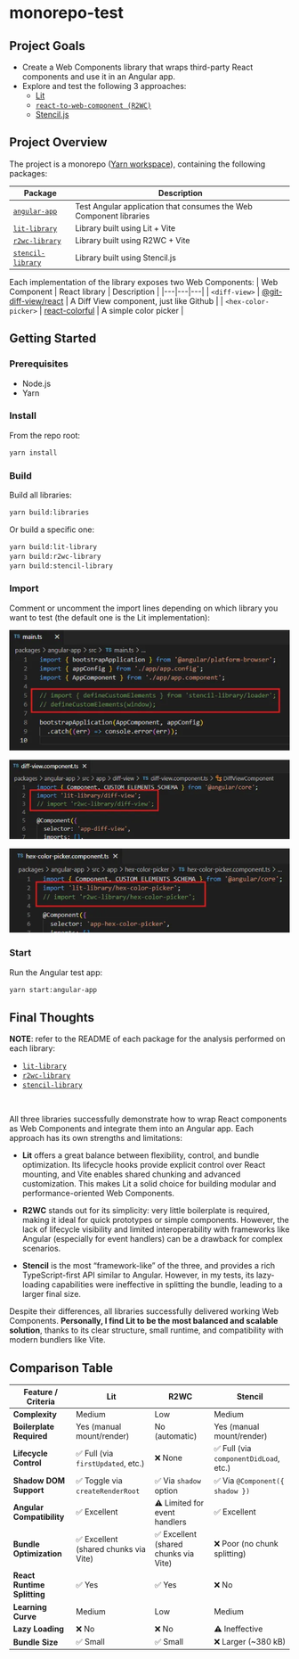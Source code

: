 # monorepo-test

## Project Goals

- Create a Web Components library that wraps third-party React components and use it in an Angular app.
- Explore and test the following 3 approaches: 
    - [Lit](https://lit.dev/)
    - [`react-to-web-component (R2WC)`](https://github.com/bitovi/react-to-web-component)
    - [Stencil.js](https://stenciljs.com/)

## Project Overview
The project is a monorepo ([Yarn workspace](https://yarnpkg.com/features/workspaces)), containing the following packages:


| Package | Description |
|---|---|
| [`angular-app`](packages/angular-app/README.md) | Test Angular application that consumes the Web Component libraries |
| [`lit-library`](packages/lit-library/README.md) | Library built using Lit + Vite |
| [`r2wc-library`](packages/r2wc-library/README.md) | Library built using R2WC + Vite |
| [`stencil-library`](packages/stencil-library/README.md) | Library built using Stencil.js |

Each implementation of the library exposes two Web Components:
| Web Component | React library | Description |
|---|---|---|
| `<diff-view>` | [@git-diff-view/react](https://github.com/MrWangJustToDo/git-diff-view) | A Diff View component, just like Github |
| `<hex-color-picker>` | [react-colorful](https://github.com/omgovich/react-colorful) | A simple color picker |

## Getting Started

### Prerequisites

- Node.js
- Yarn

### Install

From the repo root:

```bash
yarn install
```

### Build

Build all libraries:

```bash
yarn build:libraries
```

Or build a specific one:

```bash
yarn build:lit-library
yarn build:r2wc-library
yarn build:stencil-library
```
### Import
Comment or uncomment the import lines depending on which library you want to test (the default one is the Lit implementation):

![main](assets/main.png)

![diff-view.component](assets/diff-view.component.png)

![hex-color-picker](assets/hex-color-picker.component.png)

### Start

Run the Angular test app:

```bash
yarn start:angular-app
```

## Final Thoughts
**NOTE**: refer to the README of each package for the analysis performed on each library:
- [`lit-library`](packages/lit-library/README.md)
- [`r2wc-library`](packages/r2wc-library/README.md)
- [`stencil-library`](packages/stencil-library/README.md)

<br>

All three libraries successfully demonstrate how to wrap React components as Web Components and integrate them into an Angular app. Each approach has its own strengths and limitations:

- **Lit** offers a great balance between flexibility, control, and bundle optimization. Its lifecycle hooks provide explicit control over React mounting, and Vite enables shared chunking and advanced customization. This makes Lit a solid choice for building modular and performance-oriented Web Components.

- **R2WC** stands out for its simplicity: very little boilerplate is required, making it ideal for quick prototypes or simple components. However, the lack of lifecycle visibility and limited interoperability with frameworks like Angular (especially for event handlers) can be a drawback for complex scenarios.

- **Stencil** is the most “framework-like” of the three, and provides a rich TypeScript-first API similar to Angular. However, in my tests, its lazy-loading capabilities were ineffective in splitting the bundle, leading to a larger final size.

Despite their differences, all libraries successfully delivered working Web Components. **Personally, I find Lit to be the most balanced and scalable solution**, thanks to its clear structure, small runtime, and compatibility with modern bundlers like Vite.

## Comparison Table
| Feature / Criteria | **Lit** | **R2WC** | **Stencil** |
|---|---|---|---|
| **Complexity** | Medium | Low | Medium |
| **Boilerplate Required** | Yes (manual mount/render) | No (automatic) | Yes (manual mount/render) |
| **Lifecycle Control** | ✅ Full (via `firstUpdated`, etc.) | ❌ None | ✅ Full (via `componentDidLoad`, etc.) |
| **Shadow DOM Support** | ✅ Toggle via `createRenderRoot` | ✅ Via `shadow` option | ✅ Via `@Component({ shadow })` |
| **Angular Compatibility** | ✅ Excellent | ⚠️ Limited for event handlers | ✅ Excellent |
| **Bundle Optimization** | ✅ Excellent (shared chunks via Vite) | ✅ Excellent (shared chunks via Vite) | ❌ Poor (no chunk splitting) |
| **React Runtime Splitting** | ✅ Yes  | ✅ Yes | ❌ No |
| **Learning Curve** | Medium | Low | Medium |
| **Lazy Loading** | ❌ No | ❌ No | ⚠️ Ineffective |
| **Bundle Size** | ✅ Small | ✅ Small | ❌ Larger (~380 kB) |
